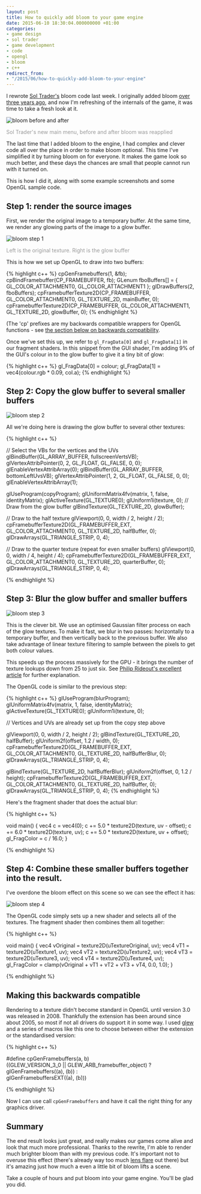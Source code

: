 ```yaml
---
layout: post
title: How to quickly add bloom to your game engine
date: 2015-06-10 18:30:04.000000000 +01:00
categories:
- game design
- sol trader
- game development
- code
- opengl
- bloom
- c++
redirect_from:
- "/2015/06/how-to-quickly-add-bloom-to-your-engine"
---
```

I rewrote [Sol Trader's](http://soltrader.net) bloom code last week. I originally added bloom [over three years ago](/2012/02/effective-bloom-in-open-gl-for-sol-trader/), and now I'm refreshing of the internals of the game, it was time to take a fresh look at it.

![bloom before and after](/assets/img/sol-trader-bloom-2-before-after.png)

<p style='color: #999'>Sol Trader's new main menu, before and after bloom was reapplied</p>

The last time that I added bloom to the engine, I had complex and clever code all over the place in order to make bloom optional. This time I've simplified it by turning bloom on for everyone. It makes the game look so much better, and these days the chances are small that people cannot run with it turned on.

This is how I did it, along with some example screenshots and some OpenGL sample code.

## Step 1: render the source images

First, we render the original image to a temporary buffer. At the same time, we render any glowing parts of the image to a glow buffer.

![bloom step 1](/assets/img/sol-trader-bloom-2-step1.png)

<p style='color: #999'>Left is the original texture. Right is the glow buffer</p>

This is how we set up OpenGL to draw into two buffers:

{% highlight c++ %}
cpGenFramebuffers(1, &fb);
cpBindFramebuffer(CP_FRAMEBUFFER, fb);
GLenum fboBuffers[] = { GL_COLOR_ATTACHMENT0, GL_COLOR_ATTACHMENT1 };
glDrawBuffers(2, fboBuffers);
cpFramebufferTexture2D(CP_FRAMEBUFFER, GL_COLOR_ATTACHMENT0, GL_TEXTURE_2D, mainBuffer, 0);
cpFramebufferTexture2D(CP_FRAMEBUFFER, GL_COLOR_ATTACHMENT1, GL_TEXTURE_2D, glowBuffer, 0);
{% endhighlight %}

(The 'cp' prefixes are my backwards compatible wrappers for OpenGL functions - see [the section below on backwards compatibility](#making-this-backwards-compatible).

Once we've set this up, we refer to `gl_FragData[0]` and `gl_FragData[1]` in our fragment shaders. In this snippet from the GUI shader, I'm adding 9% of the GUI's colour in to the glow buffer to give it a tiny bit of glow:

{% highlight c++ %}
gl_FragData[0] = colour;
gl_FragData[1] = vec4(colour.rgb * 0.09, col.a);
{% endhighlight %}

## Step 2: Copy the glow buffer to several smaller buffers

![bloom step 2](/assets/img/sol-trader-bloom-2-step2.png)

All we're doing here is drawing the glow buffer to several other textures:

{% highlight c++ %}

// Select the VBs for the vertices and the UVs
glBindBuffer(GL_ARRAY_BUFFER, fullscreenVertsVB);
glVertexAttribPointer(0, 2, GL_FLOAT, GL_FALSE, 0, 0);
glEnableVertexAttribArray(0);
glBindBuffer(GL_ARRAY_BUFFER, bottomLeftUvsVB);
glVertexAttribPointer(1, 2, GL_FLOAT, GL_FALSE, 0, 0);
glEnableVertexAttribArray(1);

glUseProgram(copyProgram);
glUniformMatrix4fv(matrix, 1, false, identityMatrix);
glActiveTexture(GL_TEXTURE0);
glUniform1i(texture, 0);
// Draw from the glow buffer
glBindTexture(GL_TEXTURE_2D, glowBuffer);

// Draw to the half texture
glViewport(0, 0, width / 2, height / 2);
cpFramebufferTexture2D(GL_FRAMEBUFFER_EXT, GL_COLOR_ATTACHMENT0, GL_TEXTURE_2D, halfBuffer, 0);
glDrawArrays(GL_TRIANGLE_STRIP, 0, 4);

// Draw to the quarter texture (repeat for even smaller buffers)
glViewport(0, 0, width / 4, height / 4);
cpFramebufferTexture2D(GL_FRAMEBUFFER_EXT, GL_COLOR_ATTACHMENT0, GL_TEXTURE_2D, quarterBuffer, 0);
glDrawArrays(GL_TRIANGLE_STRIP, 0, 4);

{% endhighlight %}

## Step 3: Blur the glow buffer and smaller buffers

![bloom step 3](/assets/img/sol-trader-bloom-2-step3.png)

This is the clever bit. We use an optimised Gaussian filter process on each of the glow textures. To make it fast, we blur in two passes: horizontally to a temporary buffer, and then vertically back to the previous buffer. We also take advantage of linear texture filtering to sample between the pixels to get both colour values.

This speeds up the process massively for the GPU - it brings the number of texture lookups down from 25 to just six. See [Philip Rideout's excellent article](http://prideout.net/archive/bloom/) for further explanation.

The OpenGL code is similar to the previous step:

{% highlight c++ %}
glUseProgram(blurProgram);
glUniformMatrix4fv(matrix, 1, false, identityMatrix);
glActiveTexture(GL_TEXTURE0);
glUniform1i(texture, 0);

// Vertices and UVs are already set up from the copy step above

glViewport(0, 0, width / 2, height / 2);
glBindTexture(GL_TEXTURE_2D, halfBuffer);
glUniform2f(offset, 1.2 / width, 0);
cpFramebufferTexture2D(GL_FRAMEBUFFER_EXT, GL_COLOR_ATTACHMENT0, GL_TEXTURE_2D, halfBufferBlur, 0);
glDrawArrays(GL_TRIANGLE_STRIP, 0, 4);

glBindTexture(GL_TEXTURE_2D, halfBufferBlur);
glUniform2f(offset, 0, 1.2 / height);
cpFramebufferTexture2D(GL_FRAMEBUFFER_EXT, GL_COLOR_ATTACHMENT0, GL_TEXTURE_2D, halfBuffer, 0);
glDrawArrays(GL_TRIANGLE_STRIP, 0, 4);
{% endhighlight %}

Here's the fragment shader that does the actual blur:

{% highlight c++ %}

void main() {
  vec4 c = vec4(0);
  c += 5.0 * texture2D(texture, uv - offset);
  c += 6.0 * texture2D(texture, uv);
  c += 5.0 * texture2D(texture, uv + offset);
  gl_FragColor = c / 16.0;
}

{% endhighlight %}

## Step 4: Combine these smaller buffers together into the result.

I've overdone the bloom effect on this scene so we can see the effect it has:

![bloom step 4](/assets/img/sol-trader-bloom-2-step4.png)

The OpenGL code simply sets up a new shader and selects all of the textures. The fragment shader then combines them all together:

{% highlight c++ %}

void main() {
  vec4 vOriginal = texture2D(uTextureOriginal, uv);
  vec4 vT1 = texture2D(uTexture1, uv);
  vec4 vT2 = texture2D(uTexture2, uv);
  vec4 vT3 = texture2D(uTexture3, uv);
  vec4 vT4 = texture2D(uTexture4, uv);
  gl_FragColor = clamp(vOriginal + vT1 + vT2 + vT3 + vT4, 0.0, 1.0);
}

{% endhighlight %}

## Making this backwards compatible

Rendering to a texture didn't become standard in OpenGL until version 3.0 was released in 2008. Thankfully the extension has been around since about 2005, so most if not all drivers do support it in some way. I used [glew](http://glew.sf.net) and a series of macros like this one to choose between either the extension or the standardised version:

{% highlight c++ %}

#define cpGenFramebuffers(a, b) \
  ((GLEW_VERSION_3_0 || GLEW_ARB_framebuffer_object) ? \
   glGenFramebuffers((a), (b)) : \
   glGenFramebuffersEXT((a), (b)))

{% endhighlight %}

Now I can use call `cpGenFramebuffers` and have it call the right thing for any graphics driver.

## Summary

The end result looks just great, and really makes our games come alive and look that much more professional. Thanks to the rewrite, I'm able to render much brighter bloom than with my previous code. It's important not to overuse this effect (there's already way too much [lens flare](https://youtu.be/bHqjmlM3kxs) out there) but it's amazing just how much a even a little bit of bloom lifts a scene.

Take a couple of hours and put bloom into your game engine. You'll be glad you did.
